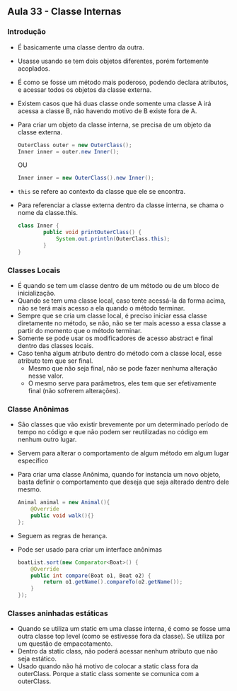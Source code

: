 ## Aula 33 - Classe Internas

### Introdução

- É basicamente uma classe dentro da outra.
- Usasse usando se tem dois objetos diferentes, porém fortemente acoplados.
- É como se fosse um método mais poderoso, podendo declara atributos, e acessar todos os objetos da classe externa.
- Existem casos que há duas classe onde somente uma classe A irá acessa a classe B, não havendo motivo de B existe fora de A.
- Para criar um objeto da classe interna, se precisa de um objeto da classe externa.

    ```java
    OuterClass outer = new OuterClass();
    Inner inner = outer.new Inner();
    ```

  OU

    ```java
    Inner inner = new OuterClass().new Inner();
    ```

- `this` se refere ao contexto da classe que ele se encontra.
- Para referenciar a classe externa dentro da classe interna, se chama o nome da classe.this.

    ```java
    class Inner {
            public void printOuterClass() {
                System.out.println(OuterClass.this);
            }
    }
    ```


### Classes Locais

- É quando se tem um classe dentro de um método ou de um bloco de inicialização.
- Quando se tem uma classe local, caso tente acessá-la da forma acima, não se terá mais acesso a ela quando o método terminar.
- Sempre que se cria um classe local, é preciso iniciar essa classe diretamente no método, se não, não se ter mais acesso a essa classe a partir do momento que o método terminar.
- Somente se pode usar os modificadores de acesso abstract e final dentro das classes locais.
- Caso tenha algum atributo dentro do método com a classe local, esse atributo tem que ser final.
    - Mesmo que não seja final, não se pode fazer nenhuma alteração nesse valor.
    - O mesmo serve para parâmetros, eles tem que ser efetivamente final (não sofrerem alterações).

### Classe Anônimas

- São classes que vão existir brevemente por um determinado período de tempo no código e que não podem ser reutilizadas no código em nenhum outro lugar.
- Servem para alterar o comportamento de algum método em algum lugar específico
- Para criar uma classe Anônima, quando for instancia um novo objeto, basta definir o comportamento que deseja que seja alterado dentro dele mesmo.

    ```java
    Animal animal = new Animal(){
    	@Override
    	public void walk(){}
    };
    ```

- Seguem as regras de herança.
- Pode ser usado para criar um interface anônimas

    ```java
    boatList.sort(new Comparator<Boat>() {
        @Override
        public int compare(Boat o1, Boat o2) {
            return o1.getName().compareTo(o2.getName());
        }
    });
    ```


### Classes aninhadas estáticas

- Quando se utiliza um static em uma classe interna, é como se fosse uma outra classe top level (como se estivesse fora da classe). Se utiliza por um questão de empacotamento.
- Dentro da static class, não poderá acessar nenhum atributo que não seja estático.
- Usado quando não há motivo de colocar a static class fora da outerClass. Porque a static class somente se comunica com a outerClass.
